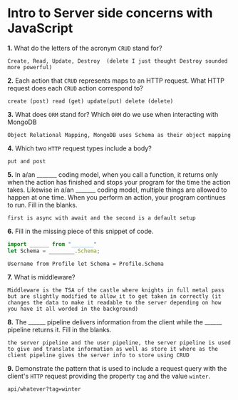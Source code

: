# Intro to Server side concerns with JavaScript

**1.** What do the letters of the acronym `CRUD` stand for?
<!-- enter you answer in the space below -->
```
Create, Read, Update, Destroy  (delete I just thought Destroy sounded more powerful)
```
**2.** Each action that `CRUD` represents maps to an HTTP request. What HTTP request does each `CRUD` action correspond to?
<!-- enter you answer in the space below -->
```
create (post) read (get) update(put) delete (delete)
```
**3.** What does `ORM` stand for? Which `ORM` do we use when interacting with MongoDB
<!-- enter you answer in the space below -->
```
Object Relational Mapping, MongoDB uses Schema as their object mapping
```
**4.** Which two `HTTP` request types include a body?
<!-- enter you answer in the space below -->
```
put and post
```
**5.** In a/an _______ coding model, when you call a function, it returns only when the action has finished and stops your program for the time the action takes. Likewise in a/an _______ coding model, multiple things are allowed to happen at one time. When you perform an action, your program continues to run.  Fill in the blanks.
<!-- enter you answer in the space below -->
```
first is async with await and the second is a default setup
```

**6.** Fill in the missing piece of this snippet of code.
```js
import ______ from "_______"
let Schema = ________.Schema;
```
<!-- enter you answer in the space below -->
```
Username from Profile let Schema = Profile.Schema
```
**7.** What is middleware?
<!-- enter you answer in the space below -->
```
Middleware is the TSA of the castle where knights in full metal pass but are slightly modified to allow it to get taken in correctly (it changes the data to make it readable to the server depending on how you have it all worded in the background)
```
**8.** The ______ pipeline delivers information from the client while the ______ pipeline returns it. Fill in the blanks. 
<!-- enter you answer in the space below -->
```
the server pipeline and the user pipeline, the server pipeline is used to give and translate information as well as store it where as the client pipeline gives the server info to store using CRUD
```
**9.** 
Demonstrate the pattern that is used to include a request query with the client's `HTTP` request providing the property `tag` and the value `winter`.
<!-- enter you answer in the space below -->
```
api/whatever?tag=winter
```